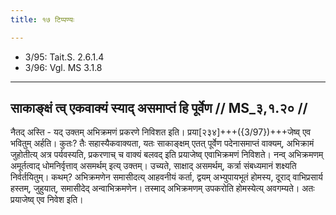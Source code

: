 ```yaml
---
title: १७ टिप्पण्यः

---
```

- 3/95: Tait.S. 2.6.1.4
- 3/96: Vgl. MS 3.1.8

____________________________________________


## साकाङ्क्षं त्व् एकवाक्यं स्याद् असमाप्तं हि पूर्वेण // MS_३,१.२० //

नैतद् अस्ति - यद् उक्तम् अभिक्रमणं प्रकरणे निविशत इति। प्रया[२३४]+++({3/97})+++जेष्व् एव भवितुम् अर्हति। कुतः? तैः सहास्यैकवाक्यता, यतः साकाङ्क्षम् एतत् पूर्वेण पदेनासमाप्तं वाक्यम्, अभिक्रामं जुहोतीत्य् अत्र पर्यवस्यति, प्रकरणाच् च वाक्यं बलवद् इति प्रयाजेष्व् एवाभिक्रमणं निविशते। नन्व् अभिक्रमणम् अमूर्तत्वाद् धोमनिर्वृत्ताव् असमर्थम् इत्य् उक्तम्। उच्यते, साक्षाद् असमर्थम्, कर्त्रा संबध्यमानं शक्ष्यति निर्वर्तयितुम्। कथम्? अभिक्रमणेन समासीदत्य् आहवनीयं कर्ता, द्वयम् अभ्युपायभूतं होमस्य, दूराद् वाभिप्रसार्य हस्तम्, जुहुयात्, समासीदेद् अन्वाभिक्रमणेन। तस्माद् अभिक्रमणम् उपकरोति होमस्येत्य् अवगम्यते। अतः प्रयाजेष्व् एव निवेश इति।
